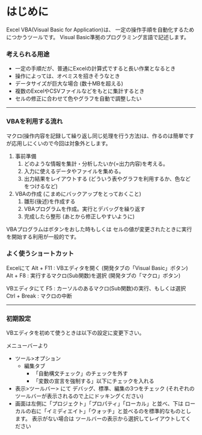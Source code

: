 # はじめに
Excel VBA(Visual Basic for Application)は、
一定の操作手順を自動化するためにつかうツールです。
Visual Basic準拠のプログラミング言語で記述します。

### 考えられる用途
* 一定の手順だが、普通にExcelの計算式ですると長い作業となるとき
* 操作によっては、オペミスを招きそうなとき
* データサイズが巨大な場合 (数十MBを超える)
* 複数のExcelやCSVファイルなどをもとに集計するとき
* セルの修正に合わせて色やグラフを自動で調整したい

------------------


### VBAを利用する流れ
マクロ(操作内容を記録して繰り返し同じ処理を行う方法)は、作るのは簡単ですが応用しにくいので今回は対象外とします。

1. 事前準備
   1. どのような情報を集計・分析したいか(=出力内容)を考える。
   2. 入力に使えるデータやファイルを集める。
   3. 出力結果をレイアウトする (どういう表やグラフを利用するか、色などをつけるなど)
2. VBAの作成 (こまめにバックアップをとっておくこと) 
   1. 雛形(後述)を作成する
   2. VBAプログラムを作成。実行とデバッグを繰り返す
   3. 完成したら整形 (あとから修正しやすいように)

VBAプログラムはボタンをおした時もしくは セルの値が変更されたときに実行を開始する利用が一般的です。

### よく使うショートカット
Excelにて
Alt + F11 : VBエディタを開く (開発タブの「Visual Basic」ボタン)
Alt + F8 : 実行するマクロ(Sub関数)を選択 (開発タブの「マクロ」ボタン)

VBエディタにて
F5 : カーソルのあるマクロ(Sub関数)の実行、もしくは選択
Ctrl + Break : マクロの中断

------------------


### 初期設定
VBエディタを初めて使うときは以下の設定に変更下さい。

メニューバーより
* ツール>オプション
  * 編集タブ
    * 「自動構文チェック」のチェックを外す
    * 「変数の宣言を強制する」以下にチェックを入れる
* 表示>ツールバー> にて デバッグ、標準、編集の3つをチェック (それぞれのツールバーが表示されるので上にドッキングください)
* 画面は左側に「プロジェクト」「プロパティ」「ローカル」と並べ、下は ローカルの右に「イミディエイト」「ウォッチ」と並べるのを標準的なものとします。
  表示がない場合は ツールバーの表示から選択してレイアウトしてください
  